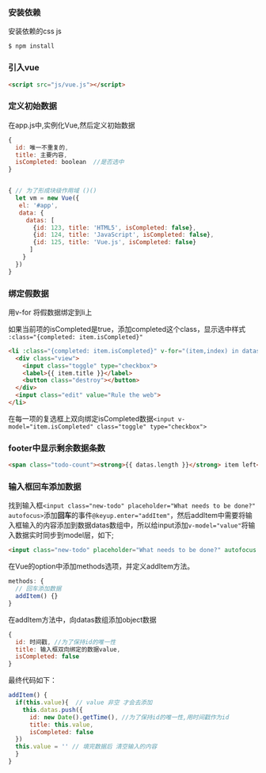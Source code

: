 ### 安装依赖

安装依赖的css  js

```
$ npm install
```

### 引入vue

```html
<script src="js/vue.js"></script>
```

### 定义初始数据

在app.js中,实例化Vue,然后定义初始数据

```js
{
  id: 唯一不重复的,
  title: 主要内容,
  isCompleted: boolean  //是否选中
}
```

``` js

{ // 为了形成块级作用域 ()()
  let vm = new Vue({
   el: '#app',
   data: {
     datas: [
       {id: 123, title: 'HTML5', isCompleted: false},
       {id: 124, title: 'JavaScript', isCompleted: false},
       {id: 125, title: 'Vue.js', isCompleted: false}
      ]
    }
  })
}
```

### 绑定假数据

用v-for 将假数据绑定到li上

如果当前项的isCompleted是true，添加completed这个class，显示选中样式 `:class="{completed: item.isCompleted}"`

```html
<li :class="{completed: item.isCompleted}" v-for="(item,index) in datas">
  <div class="view">
    <input class="toggle" type="checkbox">
    <label>{{ item.title }}</label>
    <button class="destroy"></button>
  </div>
  <input class="edit" value="Rule the web">
</li>
```

在每一项的复选框上双向绑定isCompleted数据`<input v-model="item.isCompleted" class="toggle" type="checkbox">`

### footer中显示剩余数据条数

```html
<span class="todo-count"><strong>{{ datas.length }}</strong> item left</span>
```

### 输入框回车添加数据

找到输入框`<input class="new-todo" placeholder="What needs to be done?" autofocus>`添加**回车**的事件`@keyup.enter="addItem"`，然后addItem中需要将输入框输入的内容添加到数据datas数组中，所以给input添加`v-model="value"`将输入数据实时同步到model层，如下;

```html
<input class="new-todo" placeholder="What needs to be done?" autofocus @keyup.enter="addItem" v-model="value">
```

在Vue的option中添加methods选项，并定义addItem方法。

```js
methods: {
  // 回车添加数据
  addItem() {}
}
```

在addItem方法中，向datas数组添加object数据

```js
{
  id: 时间戳, //为了保持id的唯一性
  title: 输入框双向绑定的数据value,
  isCompleted: false
}
```

最终代码如下：

```js
addItem() {
  if(this.value){  // value 非空 才会去添加
    this.datas.push({
      id: new Date().getTime(), //为了保持id的唯一性,用时间戳作为id
      title: this.value,
      isCompleted: false
  })
  this.value = '' // 填完数据后 清空输入的内容
  }
}
```

